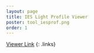 ```yaml
---
layout: page
title: IES Light Profile Viewer
poster: tool_iesprof.png
order: 1
---
```

[Viewer Link](assets/tools/iesProfile/index.html)
{: .links} 